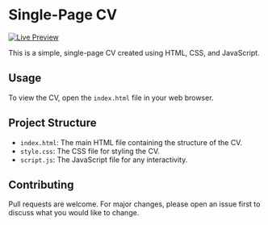 # Single-Page CV
[![Live Preview](https://img.shields.io/badge/Live%20Preview-Click%20Here-brightgreen)](https://rachit0910d.github.io/Single-Page-CV/)

This is a simple, single-page CV created using HTML, CSS, and JavaScript.

## Usage

To view the CV, open the `index.html` file in your web browser.

## Project Structure

*   `index.html`: The main HTML file containing the structure of the CV.
*   `style.css`: The CSS file for styling the CV.
*   `script.js`: The JavaScript file for any interactivity.

## Contributing

Pull requests are welcome. For major changes, please open an issue first to discuss what you would like to change.
